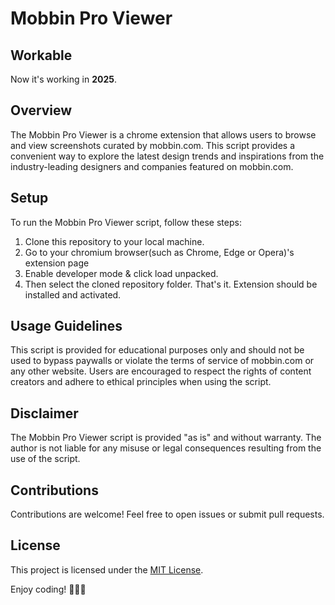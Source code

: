 # Mobbin Pro Viewer

## Workable 

Now it's working in **2025**.


## Overview

The Mobbin Pro Viewer is a chrome extension that allows users to browse and view screenshots curated by mobbin.com. This script provides a convenient way to explore the latest design trends and inspirations from the industry-leading designers and companies featured on mobbin.com.


## Setup

To run the Mobbin Pro Viewer script, follow these steps:

1. Clone this repository to your local machine.
2. Go to your chromium browser(such as Chrome, Edge or Opera)'s extension page
3. Enable developer mode & click load unpacked.
4. Then select the cloned repository folder. That's it. Extension should be installed and activated. 

## Usage Guidelines

This script is provided for educational purposes only and should not be used to bypass paywalls or violate the terms of service of mobbin.com or any other website. Users are encouraged to respect the rights of content creators and adhere to ethical principles when using the script.

## Disclaimer

The Mobbin Pro Viewer script is provided "as is" and without warranty. The author is not liable for any misuse or legal consequences resulting from the use of the script.

## Contributions
Contributions are welcome! Feel free to open issues or submit pull requests.

## License
This project is licensed under the [MIT License](LICENSE.md).

Enjoy coding! 🍔🍕🚀
